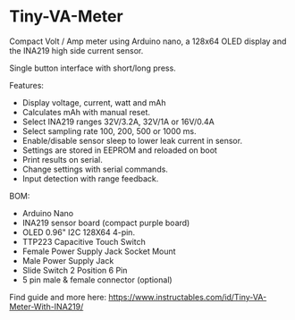 # Tiny-VA-Meter
Compact Volt / Amp meter  using Arduino nano, a 128x64 OLED display and the INA219 high side current sensor.

Single button interface with short/long press.

Features:
- Display voltage, current, watt and mAh
- Calculates mAh with manual reset.
- Select INA219 ranges 32V/3.2A, 32V/1A or 16V/0.4A
- Select sampling rate 100, 200, 500 or 1000 ms.
- Enable/disable sensor sleep to lower leak current in sensor.
- Settings are stored in EEPROM and reloaded on boot
- Print results on serial.
- Change settings with serial commands.
- Input detection with range feedback.

BOM:
- Arduino Nano
- INA219 sensor board (compact purple board)
- OLED 0.96" I2C 128X64 4-pin.
- TTP223 Capacitive Touch Switch
- Female Power Supply Jack Socket Mount
- Male Power Supply Jack
- Slide Switch 2 Position 6 Pin
- 5 pin male & female connector (optional)

Find guide and more here:
https://www.instructables.com/id/Tiny-VA-Meter-With-INA219/

